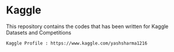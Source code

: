 # Kaggle
This repository contains the codes that has been written for Kaggle Datasets and Competitions 

    Kaggle Profile : https://www.kaggle.com/yashsharma1216
